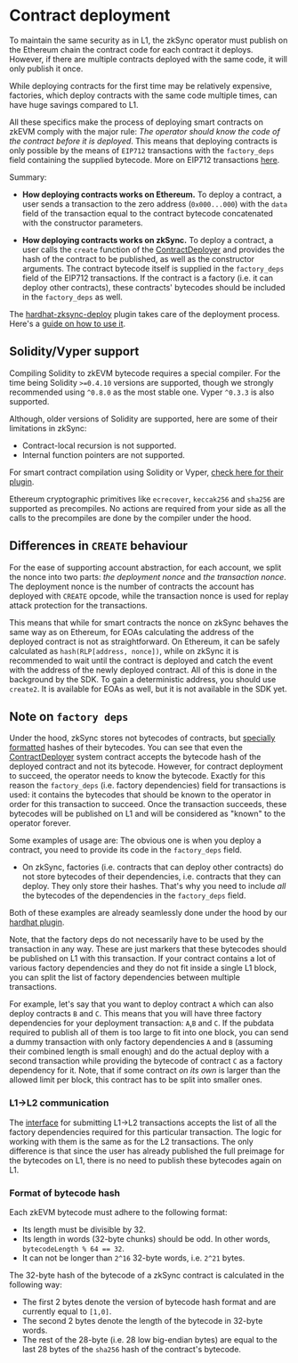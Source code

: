 # Contract deployment

To maintain the same security as in L1, the zkSync operator must publish on the Ethereum chain the contract code for each contract it deploys. However, if there are multiple contracts deployed with the same code, it will only publish it once.

While deploying contracts for the first time may be relatively expensive, factories, which deploy contracts with the same code multiple times, can have huge savings compared to L1.

All these specifics make the process of deploying smart contracts on zkEVM comply with the major rule: _The operator should know the code of the contract before it is deployed_. This means that deploying contracts is only possible by the means of `EIP712` transactions with the `factory_deps` field containing the supplied bytecode. More on EIP712 transactions [here](../../../api/api.md#eip712).

Summary:

- **How deploying contracts works on Ethereum.**
  To deploy a contract, a user sends a transaction to the zero address (`0x000...000`) with the `data` field of the transaction equal to the contract bytecode concatenated with the constructor parameters.

- **How deploying contracts works on zkSync.**
  To deploy a contract, a user calls the `create` function of the [ContractDeployer](./system-contracts.md#contractdeployer) and provides the hash of the contract to be published, as well as the constructor arguments. The contract bytecode itself is supplied in the `factory_deps` field of the EIP712 transactions. If the contract is a factory (i.e. it can deploy other contracts), these contracts' bytecodes should be included in the `factory_deps` as well.

The [hardhat-zksync-deploy](../../../api/hardhat) plugin takes care of the deployment process. Here's a [guide on how to use it](../../../api/hardhat/getting-started.md).

## Solidity/Vyper support

Compiling Solidity to zkEVM bytecode requires a special compiler. For the time being Solidity `>=0.4.10` versions are supported, though we strongly recommended using `^0.8.0` as the most stable one. Vyper `^0.3.3` is also supported.

Although, older versions of Solidity are supported, here are some of their limitations in zkSync:
- Contract-local recursion is not supported.
- Internal function pointers are not supported. 

For smart contract compilation using Solidity or Vyper, [check here for their plugin](https://github.com/matter-labs/hardhat-zksync).

Ethereum cryptographic primitives like `ecrecover`, `keccak256` and `sha256` are supported as precompiles. No actions are required from your side as all the calls to the precompiles are done by the compiler under the hood.

## Differences in `CREATE` behaviour

For the ease of supporting account abstraction, for each account, we split the nonce into two parts: _the deployment nonce_ and _the transaction nonce_. The deployment nonce is the number of contracts the account has deployed with `CREATE` opcode, while the transaction nonce is used for replay attack protection for the transactions.

This means that while for smart contracts the nonce on zkSync behaves the same way as on Ethereum, for EOAs calculating the address of the deployed contract is not as straightforward. On Ethereum, it can be safely calculated as `hash(RLP[address, nonce])`, while on zkSync it is recommended to wait until the contract is deployed and catch the event with the address of the newly deployed contract. All of this is done in the background by the SDK.
To gain a deterministic address, you should use `create2`. It is available for EOAs as well, but it is not available in the SDK yet.

## Note on `factory deps`

Under the hood, zkSync stores not bytecodes of contracts, but [specially formatted](#format-of-bytecode-hash) hashes of their bytecodes. You can see that even the [ContractDeployer](./system-contracts.md#contractdeployer) system contract accepts the bytecode hash of the deployed contract and not its bytecode. However, for contract deployment to succeed, the operator needs to know the bytecode. Exactly for this reason the `factory_deps` (i.e. factory dependencies) field for transactions is used: it contains the bytecodes that should be known to the operator in order for this transaction to succeed. Once the transaction succeeds, these bytecodes will be published on L1 and will be considered as "known" to the operator forever.

Some examples of usage are:
The obvious one is when you deploy a contract, you need to provide its code in the `factory_deps` field.
- On zkSync, factories (i.e. contracts that can deploy other contracts) do not store bytecodes of their dependencies, i.e. contracts that they can deploy. They only store their hashes. That's why you need to include *all* the bytecodes of the dependencies in the `factory_deps` field.

Both of these examples are already seamlessly done under the hood by our [hardhat plugin](../../../api/hardhat/getting-started.md).

Note, that the factory deps do not necessarily have to be used by the transaction in any way. These are just markers that these bytecodes should be published on L1 with this transaction. If your contract contains a lot of various factory dependencies and they do not fit inside a single L1 block, you can split the list of factory dependencies between multiple transactions. 

For example, let's say that you want to deploy contract `A` which can also deploy contracts `B` and `C`. This means that you will have three factory dependencies for your deployment transaction: `A`,`B` and `C`. If the pubdata required to publish all of them is too large to fit into one block, you can send a dummy transaction with only factory dependencies `A` and `B` (assuming their combined length is small enough) and do the actual deploy with a second transaction while providing the bytecode of contract `C` as a factory dependency for it. Note, that if some contract *on its own* is larger than the allowed limit per block, this contract has to be split into smaller ones.

### L1->L2 communication

The [interface](https://github.com/matter-labs/v2-testnet-contracts/blob/d4a2869ab6feadb396f357e55aa41d137adc0ab0/l1/contracts/zksync/interfaces/IMailbox.sol#L76) for submitting L1->L2 transactions accepts the list of all the factory dependencies required for this particular transaction. The logic for working with them is the same as for the L2 transactions. The only difference is that since the user has already published the full preimage for the bytecodes on L1, there is no need to publish these bytecodes again on L1.

### Format of bytecode hash

Each zkEVM bytecode must adhere to the following format:

- Its length must be divisible by 32.
- Its length in words (32-byte chunks) should be odd. In other words, `bytecodeLength % 64 == 32`.
- It can not be longer than `2^16` 32-byte words, i.e. `2^21` bytes.

The 32-byte hash of the bytecode of a zkSync contract is calculated in the following way:

- The first 2 bytes denote the version of bytecode hash format and are currently equal to `[1,0]`.
- The second 2 bytes denote the length of the bytecode in 32-byte words. 
- The rest of the 28-byte (i.e. 28 low big-endian bytes) are equal to the last 28 bytes of the `sha256` hash of the contract's bytecode.
